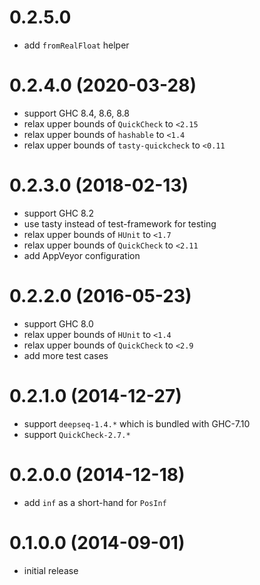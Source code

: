# 0.2.5.0

* add `fromRealFloat` helper

# 0.2.4.0 (2020-03-28)

* support GHC 8.4, 8.6, 8.8
* relax upper bounds of `QuickCheck` to `<2.15`
* relax upper bounds of `hashable` to `<1.4`
* relax upper bounds of `tasty-quickcheck` to `<0.11`

# 0.2.3.0 (2018-02-13)

* support GHC 8.2
* use tasty instead of test-framework for testing
* relax upper bounds of `HUnit` to `<1.7`
* relax upper bounds of `QuickCheck` to `<2.11`
* add AppVeyor configuration

# 0.2.2.0 (2016-05-23)

* support GHC 8.0
* relax upper bounds of `HUnit` to `<1.4`
* relax upper bounds of `QuickCheck` to `<2.9`
* add more test cases

# 0.2.1.0 (2014-12-27)

* support `deepseq-1.4.*` which is bundled with GHC-7.10
* support `QuickCheck-2.7.*`

# 0.2.0.0 (2014-12-18)

* add `inf` as a short-hand for `PosInf`

# 0.1.0.0 (2014-09-01)

* initial release
